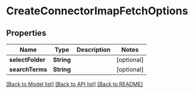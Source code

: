 # CreateConnectorImapFetchOptions

## Properties
Name | Type | Description | Notes
------------ | ------------- | ------------- | -------------
**selectFolder** | **String** |  | [optional] 
**searchTerms** | **String** |  | [optional] 

[[Back to Model list]](../README#documentation-for-models) [[Back to API list]](../README#documentation-for-api-endpoints) [[Back to README]](../README)


